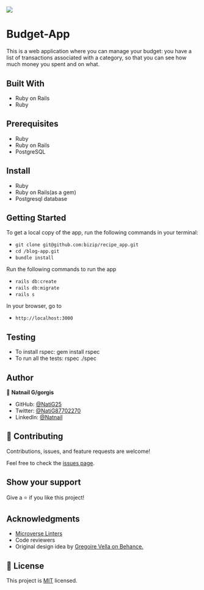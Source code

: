 # ![](https://img.shields.io/badge/Microverse-blueviolet) 

# Budget-App

This is a web application where you can manage your budget: you have a list of transactions associated with a category, so that you can see how much money you spent and on what.

## Built With

- Ruby on Rails
- Ruby

## Prerequisites

- Ruby
- Ruby on Rails
- PostgreSQL

## Install

- Ruby
- Ruby on Rails(as a gem)
- Postgresql database

## Getting Started


To get a local copy of the app, run the following commands in your terminal:
- `git clone git@github.com:bizip/recipe_app.git`
- `cd /blog-app.git`
- `bundle install`

Run the following commands to run the app

- `rails db:create`
- `rails db:migrate`
- `rails s`

In your browser, go to

- `http://localhost:3000`

## Testing
- To install rspec: gem install rspec
- To run all the tests: rspec ./spec


## Author

👤 **Natnail G/gorgis**

- GitHub: [@NatiG25](https://github.com/NatiG25)
- Twitter: [@NatiG87702270](https://twitter.com/NatiG87702270)
- LinkedIn: [@Natnail](https://www.linkedin.com/in/natnailgorgis/ )

## 🤝 Contributing

Contributions, issues, and feature requests are welcome!

Feel free to check the [issues page](https://github.com/aimalamiri/Ruby-Catalog/issues).

## Show your support

Give a ⭐️ if you like this project!

## Acknowledgments

- [Microverse Linters](https://www.microverse.org/)
- Code reviewers
- Original design idea by [Gregoire Vella on Behance.](https://www.behance.net/gregoirevella)

## 📝 License

This project is [MIT](./MIT.md) licensed.
